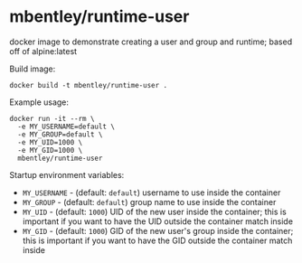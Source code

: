 mbentley/runtime-user
=====================

docker image to demonstrate creating a user and group and runtime; based off of alpine:latest

Build image:
```
docker build -t mbentley/runtime-user .
```

Example usage:
```
docker run -it --rm \
  -e MY_USERNAME=default \
  -e MY_GROUP=default \
  -e MY_UID=1000 \
  -e MY_GID=1000 \
  mbentley/runtime-user
```

Startup environment variables:
  * `MY_USERNAME` - (default: `default`) username to use inside the container
  * `MY_GROUP` - (default: `default`) group name to use inside the container
  * `MY_UID` - (default: `1000`) UID of the new user inside the container; this is important if you want to have the UID outside the container match inside
  * `MY_GID` - (default: `1000`) GID of the new user's group inside the container; this is important if you want to have the GID outside the container match inside
